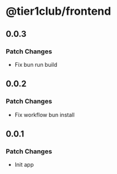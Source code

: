 # @tier1club/frontend

## 0.0.3

### Patch Changes

- Fix bun run build

## 0.0.2

### Patch Changes

- Fix workflow bun install

## 0.0.1

### Patch Changes

- Init app
